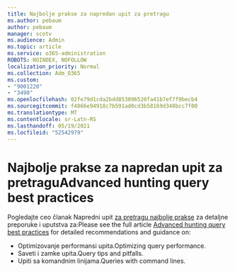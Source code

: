 ```yaml
---
title: Najbolje prakse za napredan upit za pretragu
ms.author: pebaum
author: pebaum
manager: scotv
ms.audience: Admin
ms.topic: article
ms.service: o365-administration
ROBOTS: NOINDEX, NOFOLLOW
localization_priority: Normal
ms.collection: Adm_O365
ms.custom:
- "9001220"
- "3498"
ms.openlocfilehash: 02fe79d1cda2bdd853896520fa41b7ef7f9becb4
ms.sourcegitcommit: f4866e94918c7b591ad0cd3b58169d340bcc7f00
ms.translationtype: MT
ms.contentlocale: sr-Latn-RS
ms.lasthandoff: 05/19/2021
ms.locfileid: "52542979"
---
```

# <a name="advanced-hunting-query-best-practices"></a><span data-ttu-id="6f3fb-102">Najbolje prakse za napredan upit za pretragu</span><span class="sxs-lookup"><span data-stu-id="6f3fb-102">Advanced hunting query best practices</span></span>

<span data-ttu-id="6f3fb-103">Pogledajte ceo članak Napredni upit [za pretragu najbolje prakse](/windows/security/threat-protection/microsoft-defender-atp/advanced-hunting-best-practices#optimize-query-performance) za detaljne preporuke i uputstva za:</span><span class="sxs-lookup"><span data-stu-id="6f3fb-103">Please see the full article [Advanced hunting query best practices](/windows/security/threat-protection/microsoft-defender-atp/advanced-hunting-best-practices#optimize-query-performance) for detailed recommendations and guidance on:</span></span>
- <span data-ttu-id="6f3fb-104">Optimizovanje performansi upita.</span><span class="sxs-lookup"><span data-stu-id="6f3fb-104">Optimizing query performance.</span></span>
- <span data-ttu-id="6f3fb-105">Saveti i zamke upita.</span><span class="sxs-lookup"><span data-stu-id="6f3fb-105">Query tips and pitfalls.</span></span>
- <span data-ttu-id="6f3fb-106">Upiti sa komandnim linijama.</span><span class="sxs-lookup"><span data-stu-id="6f3fb-106">Queries with command lines.</span></span>


